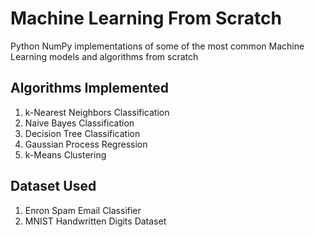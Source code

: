 # Machine Learning From Scratch

Python NumPy implementations of some of the most common Machine Learning models and algorithms from scratch

## Algorithms Implemented

1. k-Nearest Neighbors Classification
2. Naive Bayes Classification
3. Decision Tree Classification
4. Gaussian Process Regression
5. k-Means Clustering

## Dataset Used

1. Enron Spam Email Classifier
2. MNIST Handwritten Digits Dataset
